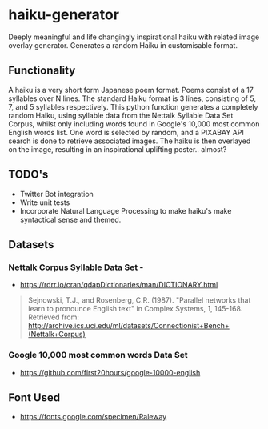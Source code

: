 # haiku-generator
Deeply meaningful and life changingly inspirational haiku with related image overlay generator.
Generates a random Haiku in customisable format.

## Functionality
A haiku is a very short form Japanese poem format. Poems consist of a 17 syllables over N lines. The standard Haiku format is 3 lines, consisting of 5, 7, and 5 syllables respectively.
This python function generates a completely random Haiku, using syllable data from the Nettalk Syllable Data Set Corpus, whilst only including words found in Google's 10,000 most common English words list. 
One word is selected by random, and a PIXABAY API search is done to retrieve associated images.
The haiku is then overlayed on the image, resulting in an inspirational uplifting poster.. almost?

## TODO's
- Twitter Bot integration
- Write unit tests
- Incorporate Natural Language Processing to make haiku's make syntactical sense and themed.

## Datasets
### Nettalk Corpus Syllable Data Set - 
- https://rdrr.io/cran/qdapDictionaries/man/DICTIONARY.html
> Sejnowski, T.J., and Rosenberg, C.R. (1987). "Parallel networks that learn to pronounce English text" in Complex Systems, 1, 145-168. Retrieved from: http://archive.ics.uci.edu/ml/datasets/Connectionist+Bench+(Nettalk+Corpus)

### Google 10,000 most common words Data Set
- https://github.com/first20hours/google-10000-english

## Font Used
- https://fonts.google.com/specimen/Raleway
